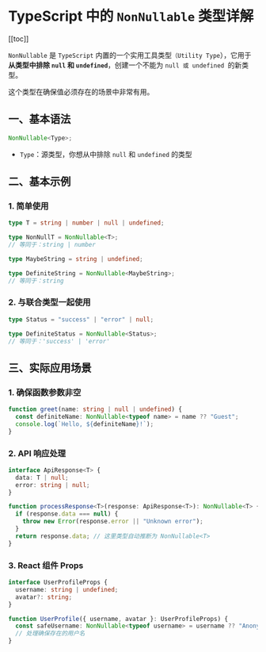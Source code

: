 # TypeScript 中的 `NonNullable` 类型详解

[[toc]]

`NonNullable` 是 `TypeScript` 内置的一个实用工具类型`（Utility Type`），它用于**从类型中排除 `null` 和 `undefined`**，创建一个不能为 `null 或 undefined `的新类型。

这个类型在确保值必须存在的场景中非常有用。

## 一、基本语法

```typescript
NonNullable<Type>;
```

- `Type`：源类型，你想从中排除 `null` 和 `undefined` 的类型

## 二、基本示例

### 1. 简单使用

```typescript
type T = string | number | null | undefined;

type NonNullT = NonNullable<T>;
// 等同于：string | number

type MaybeString = string | undefined;

type DefiniteString = NonNullable<MaybeString>;
// 等同于：string
```

### 2. 与联合类型一起使用

```typescript
type Status = "success" | "error" | null;

type DefiniteStatus = NonNullable<Status>;
// 等同于：'success' | 'error'
```

## 三、实际应用场景

### 1. 确保函数参数非空

```typescript
function greet(name: string | null | undefined) {
  const definiteName: NonNullable<typeof name> = name ?? "Guest";
  console.log(`Hello, ${definiteName}!`);
}
```

### 2. API 响应处理

```typescript
interface ApiResponse<T> {
  data: T | null;
  error: string | null;
}

function processResponse<T>(response: ApiResponse<T>): NonNullable<T> {
  if (response.data === null) {
    throw new Error(response.error || "Unknown error");
  }
  return response.data; // 这里类型自动推断为 NonNullable<T>
}
```

### 3. React 组件 Props

```typescript
interface UserProfileProps {
  username: string | undefined;
  avatar?: string;
}

function UserProfile({ username, avatar }: UserProfileProps) {
  const safeUsername: NonNullable<typeof username> = username ?? "Anonymous";
  // 处理确保存在的用户名
}
```
